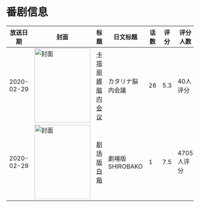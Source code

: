 # 番剧信息

|放送日期|封面|标题|日文标题|话数|评分|评分人数|
|---|---|---|---|---|---|---|
|2020-02-29|<img src="https://lain.bgm.tv/pic/cover/c/43/69/302784_7L87M.jpg" alt="封面" style="width:150px;height:200px;object-fit:cover;">|[卡塔丽娜脑内会议](https://bangumi.tv/subject/302784)|カタリナ脳内会議|26|5.3|40人评分|
|2020-02-29|<img src="https://lain.bgm.tv/pic/cover/c/12/f3/244761_tGK1D.jpg" alt="封面" style="width:150px;height:200px;object-fit:cover;">|[剧场版 白箱](https://bangumi.tv/subject/244761)|劇場版 SHIROBAKO|1|7.5|4705人评分|
